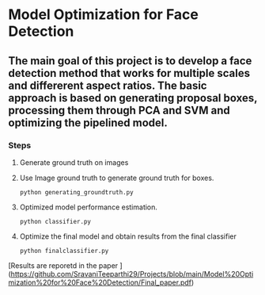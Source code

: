 # Model Optimization for Face Detection
## The main goal of this project is to develop a face detection method that works for multiple scales and differerent aspect ratios. The basic approach is based on generating proposal boxes, processing them through PCA and SVM and optimizing the pipelined model.

### Steps
  1. Generate ground truth on images
  2. Use Image ground truth to generate ground truth for boxes. 
  
      ``` 
      python generating_groundtruth.py
      ```
  3. Optimized model performance estimation.
  
      ``` 
      python classifier.py
      ```
  4. Optimize the final model and obtain results from the final classifier
  
       ``` 
      python finalclassifier.py
      ```
[Results are reporetd in the paper ] (https://github.com/SravaniTeeparthi29/Projects/blob/main/Model%20Optimization%20for%20Face%20Detection/Final_paper.pdf)
